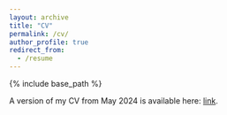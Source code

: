```yaml
---
layout: archive
title: "CV"
permalink: /cv/
author_profile: true
redirect_from:
  - /resume
---
```


{% include base_path %}

A version of my CV from May 2024 is available here: [link]("files/LukeHagarCV_May24.pdf").
